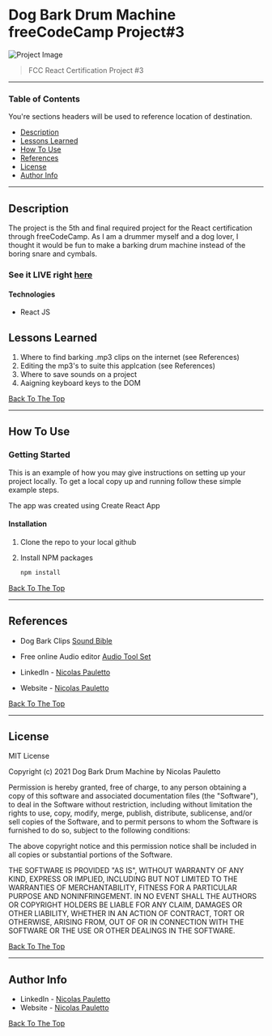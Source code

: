 # Dog Bark Drum Machine freeCodeCamp Project#3

![Project Image](https://user-images.githubusercontent.com/79706492/147692163-294591f3-0326-463b-80cf-52be075262e0.png)

> FCC React Certification Project #3
---

### Table of Contents
You're sections headers will be used to reference location of destination.

- [Description](#description)
- [Lessons Learned](#lessons-learned)
- [How To Use](#how-to-use)
- [References](#references)
- [License](#license)
- [Author Info](#author-info)

---

## Description

The project is the 5th and final required project for the React certification through freeCodeCamp.
As I am a drummer myself and a dog lover, I thought it would be fun to make a barking drum machine instead of
the boring snare and cymbals.

### See it LIVE right [here](https://nickp2791.github.io/Animal_Drum_Machine/)

#### Technologies

- React JS

## Lessons Learned

1. Where to find barking .mp3 clips on the internet (see References)
2. Editing the mp3's to suite this applcation (see References)
3. Where to save sounds on a project
4. Aaigning keyboard keys to the DOM

[Back To The Top](#dog-bark-drum-machine-freecodecamp-project#3)

---

## How To Use

### Getting Started

This is an example of how you may give instructions on setting up your project locally.
To get a local copy up and running follow these simple example steps.

The app was created using Create React App

#### Installation

1. Clone the repo to your local github

2. Install NPM packages
   ```sh
   npm install
   ```
[Back To The Top](#dog-bark-drum-machine-freecodecamp-project#3)

---

## References

- Dog Bark Clips [Sound Bible](https://soundbible.com/tags-dog-bark.html)
- Free online Audio editor [Audio Tool Set](https://audiotoolset.com/editor)

- LinkedIn - [Nicolas Pauletto](https://www.linkedin.com/in/nicolas-pauletto/)
- Website - [Nicolas Pauletto](https://nicolaspauletto.com)

[Back To The Top](#dog-bark-drum-machine-freecodecamp-project#3)

---

## License

MIT License

Copyright (c) 2021 Dog Bark Drum Machine by Nicolas Pauletto

Permission is hereby granted, free of charge, to any person obtaining a copy
of this software and associated documentation files (the "Software"), to deal
in the Software without restriction, including without limitation the rights
to use, copy, modify, merge, publish, distribute, sublicense, and/or sell
copies of the Software, and to permit persons to whom the Software is
furnished to do so, subject to the following conditions:

The above copyright notice and this permission notice shall be included in all
copies or substantial portions of the Software.

THE SOFTWARE IS PROVIDED "AS IS", WITHOUT WARRANTY OF ANY KIND, EXPRESS OR
IMPLIED, INCLUDING BUT NOT LIMITED TO THE WARRANTIES OF MERCHANTABILITY,
FITNESS FOR A PARTICULAR PURPOSE AND NONINFRINGEMENT. IN NO EVENT SHALL THE
AUTHORS OR COPYRIGHT HOLDERS BE LIABLE FOR ANY CLAIM, DAMAGES OR OTHER
LIABILITY, WHETHER IN AN ACTION OF CONTRACT, TORT OR OTHERWISE, ARISING FROM,
OUT OF OR IN CONNECTION WITH THE SOFTWARE OR THE USE OR OTHER DEALINGS IN THE
SOFTWARE.

[Back To The Top](#dog-bark-drum-machine-freecodecamp-project#3)

---

## Author Info

- LinkedIn - [Nicolas Pauletto](https://www.linkedin.com/in/nicolas-pauletto/)
- Website - [Nicolas Pauletto](https://nicolaspauletto.com)

[Back To The Top](#dog-bark-drum-machine-freecodecamp-project#3)

